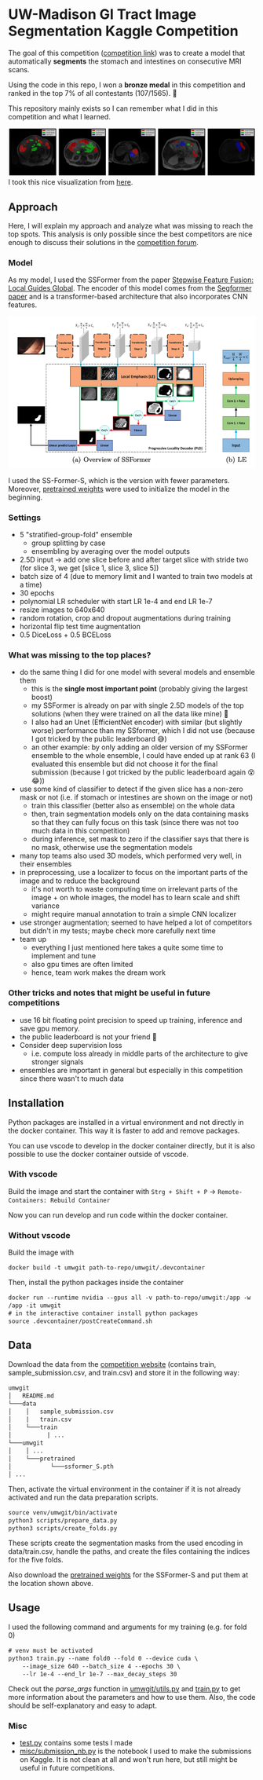 # UW-Madison GI Tract Image Segmentation Kaggle Competition 

The goal of this competition ([competition link](https://www.kaggle.com/competitions/uw-madison-gi-tract-image-segmentation/overview)) was to create a model that automatically **segments** the stomach and intestines on consecutive MRI scans.

Using the code in this repo, I won a **bronze medal** in this competition and ranked in the top 7% of all contestants (107/1565). 🥉

This repository mainly exists so I can remember what I did in this competition and what I learned.

![Example.](misc/example_image.png)
I took this nice visualization from [here](https://www.kaggle.com/code/awsaf49/uwmgi-unet-train-pytorch).

## Approach

Here, I will explain my approach and analyze what was missing to reach the top spots. This analysis is only possible since the best competitors are nice enough to discuss their solutions in the [competition forum](https://www.kaggle.com/competitions/uw-madison-gi-tract-image-segmentation/discussion).

### Model

As my model, I used the SSFormer from the paper [Stepwise Feature Fusion: Local Guides Global](https://arxiv.org/pdf/2203.03635v1.pdf). The encoder of this model comes from the [Segformer paper](https://arxiv.org/pdf/2105.15203.pdf) and is a transformer-based architecture that also incorporates CNN features.

![ssformer](misc/ssformer.png)

I used the SS-Former-S, which is the version with fewer parameters. Moreover, [pretrained weights](https://drive.google.com/file/d/1CdX0K1_ZDMrEVGK2cmBfp33lYxLEBwlw/view) were used to initialize the model in the beginning.

### Settings
- 5 "stratified-group-fold" ensemble
  - group splitting by case
  - ensembling by averaging over the model outputs 
- 2.5D input -> add one slice before and after target slice with stride two (for slice 3, we get [slice 1, slice 3, slice 5])
- batch size of 4 (due to memory limit and I wanted to train two models at a time)
- 30 epochs
- polynomial LR scheduler with start LR 1e-4 and end LR 1e-7
- resize images to 640x640
- random rotation, crop and dropout augmentations during training
- horizontal flip test time augmentation
- 0.5 DiceLoss + 0.5 BCELoss

### What was missing to the top places?

- do the same thing I did for one model with several models and ensemble them
  - this is the **single most important point** (probably giving the largest boost)
  - my SSFormer is already on par with single 2.5D models of the top solutions (when they were trained on all the data like mine) 🎉
  - I also had an Unet (EfficientNet encoder) with similar (but slightly worse) performance than my SSformer, which I did not use (because I got tricked by the public leaderboard 😅)
  - an other example: by only adding an older version of my SSFormer ensemble to the whole ensemble, I could have ended up at rank 63 (I evaluated this ensemble but did not choose it for the final submission (because I got tricked by the public leaderboard again 😵😂))
- use some kind of classifier to detect if the given slice has a non-zero mask or not (i.e. if stomach or intestines are shown on the image or not)
  - train this classifier (better also as ensemble) on the whole data
  - then, train segmentation models only on the data containing masks so that they can fully focus on this task (since there was not too much data in this competition)
  - during inference, set mask to zero if the classifier says that there is no mask, otherwise use the segmentation models
- many top teams also used 3D models, which performed very well, in their ensembles
- in preprocessing, use a localizer to focus on the important parts of the image and to reduce the background
  -  it's not worth to waste computing time on irrelevant parts of the image + on whole images, the model has to learn scale and shift variance
  -  might require manual annotation to train a simple CNN localizer
- use stronger augmentation; seemed to have helped a lot of competitors but didn't in my tests; maybe check more carefully next time
- team up
  - everything I just mentioned here takes a quite some time to implement and tune
  - also gpu times are often limited
  - hence, team work makes the dream work 

### Other tricks and notes that might be useful in future competitions
- use 16 bit floating point precision to speed up training, inference and save gpu memory.
- the public leaderboard is not your friend 👹 
- Consider deep supervision loss 
  - i.e. compute loss already in middle parts of the architecture to give stronger signals
- ensembles are important in general but especially in this competition since there wasn't to much data

## Installation

Python packages are installed in a virtual environment and not directly in the docker container. This way it is faster to add and remove packages.

You can use vscode to develop in the docker container directly, but it is also possible to use the docker container outside of vscode.

### With vscode
Build the image and start the container with ```Strg + Shift + P``` -> ```Remote-Containers: Rebuild Container```

Now you can run develop and run code within the docker container.

### Without vscode
Build the image with
```shell
docker build -t umwgit path-to-repo/umwgit/.devcontainer
```
Then, install the python packages inside the container
```shell
docker run --runtime nvidia --gpus all -v path-to-repo/umwgit:/app -w /app -it umwgit
# in the interactive container install python packages
source .devcontainer/postCreateCommand.sh
```

## Data
Download the data from the [competition website](https://www.kaggle.com/competitions/uw-madison-gi-tract-image-segmentation/data) (contains train, sample_submission.csv, and train.csv) and store it in the following way: 
```
umwgit
│   README.md   
└───data
│    │   sample_submission.csv
│    |   train.csv
│    └───train
│          | ...
└───umwgit
│    │ ...
│    └───pretrained
│           └───ssformer_S.pth
│ ...
```
Then, activate the virtual environment in the container if it is not already activated and run the data preparation scripts.
```shell
source venv/umwgit/bin/activate
python3 scripts/prepare_data.py
python3 scripts/create_folds.py
```
These scripts create the segmentation masks from the used encoding in data/train.csv, handle the paths, and create the files containing the indices for the five folds.

Also download the [pretrained weights](https://drive.google.com/file/d/1CdX0K1_ZDMrEVGK2cmBfp33lYxLEBwlw/view) for the SSFormer-S and put them at the location shown above.
## Usage
I used the following command and arguments for my training (e.g. for fold 0)
```shell
# venv must be activated
python3 train.py --name fold0 --fold 0 --device cuda \
    --image_size 640 --batch_size 4 --epochs 30 \
    --lr 1e-4 --end_lr 1e-7 --max_decay_steps 30 
```
Check out the *parse_args* function in [umwgit/utils.py](umwgit/utils.py) and [train.py](train.py) to get more information about the parameters and how to use them. Also, the code should be self-explanatory and easy to adapt.

### Misc
- [test.py](test.py) contains some tests I made
- [misc/submission_nb.py](misc/submission_nb.ipynb) is the notebook I used to make the submissions on Kaggle. It is not clean at all and won't run here, but still might be useful in future competitions.
